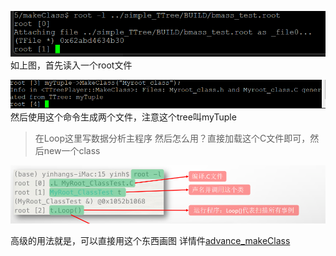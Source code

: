 ![alt text](./img/image.png)
如上图，首先读入一个root文件

![alt text](./img/image2.png)
然后使用这个命令生成两个文件，注意这个tree叫myTuple

> 在Loop这里写数据分析主程序
> 然后怎么用？直接加载这个C文件即可，然后new一个class

![alt text](./img/image3.png)

高级的用法就是，可以直接用这个东西画图
详情件[advance_makeClass](./advance_MakeClass/advanced_class.h)
